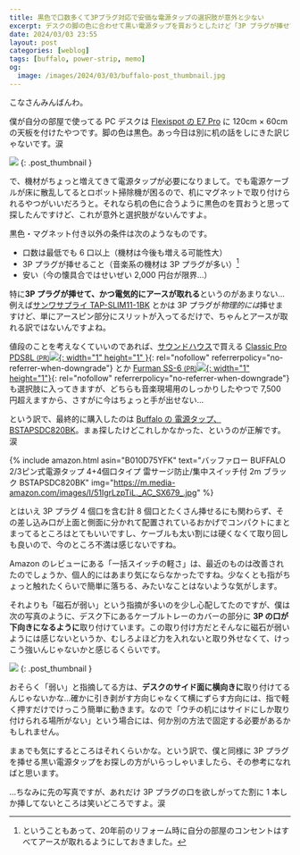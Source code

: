 ```yaml
---
title: 黒色で口数多くて3Pプラグ対応で安価な電源タップの選択肢が意外と少ない
excerpt: デスクの脚の色に合わせて黒い電源タップを買おうとしたけど「3P プラグが挿せて口数が多くて安い」という条件に合うものが意外とないですね、というお話。でも最終的に買った Buffalo のやつが割と良かったので満足しております。
date: 2024/03/03 23:55
layout: post
categories: [weblog]
tags: [buffalo, power-strip, memo]
og:
  image: /images/2024/03/03/buffalo-post_thumbnail.jpg
---
```


こなさんみんばんわ。

僕が自分の部屋で使ってる PC デスクは [Flexispot の E7 Pro][e7pro] に 120cm × 60cm の天板を付けたやつです。脚の色は黒色。あっ今日は別に机の話をしにきた訳じゃないです。涙

![][fig1]
{: .post_thumbnail }

[e7pro]: https://www.flexispot.jp/e7-pro.html

で、機材がちょっと増えてきて電源タップが必要になりまして。でも電源ケーブルが床に散乱してるとロボット掃除機が困るので、机にマグネットで取り付けられるやつがいいだろうと。それなら机の色に合うように黒色のを買おうと思って探したんですけど、これが意外と選択肢がないんですよ。

黒色・マグネット付き以外の条件は次のようなものです。

- 口数は最低でも 6 口以上（機材は今後も増える可能性大）
- 3P プラグが挿せること（音楽系の機材は 3P プラグが多い）[^1]
- 安い（今の懐具合ではせいぜい 2,000 円台が限界…）

特に**3P プラグが挿せて、かつ電気的にアースが取れる**というのがあまりない…例えば[サンワサプライ TAP-SLIM11-1BK][sanwa] とかは 3P プラグが*物理的には*挿せますけど、単にアースピン部分にスリットが入ってるだけで、ちゃんとアースが取れる訳ではないんですよね。

[sanwa]: https://www.sanwa.co.jp/product/syohin?code=TAP-SLIM11-1BK

値段のことを考えなくていいのであれば、[サウンドハウス][sh]で買える [Classic Pro PDS8L <small>(PR)</small>![][beacon]{: width="1" height="1" }][cpro]{: rel="nofollow" referrerpolicy="no-referrer-when-downgrade"} とか [Furman SS-6 <small>(PR)</small>![][beacon]{: width="1" height="1"}][furman]{: rel="nofollow" referrerpolicy="no-referrer-when-downgrade"} も選択肢に入ってきますが、どちらも音楽現場用のしっかりしたやつで 7,500 円超えますから、さすがに今はちょっと手が出せない…

[sh]: https://www.soundhouse.co.jp/
[cpro]: https://h.accesstrade.net/sp/cc?rk=01001xqc00nqgk&url=https%3A%2F%2Fwww.soundhouse.co.jp%2Fproducts%2Fdetail%2Fitem%2F190915%2F 
[furman]: https://h.accesstrade.net/sp/cc?rk=01001xqc00nqgk&url=https%3A%2F%2Fwww.soundhouse.co.jp%2Fproducts%2Fdetail%2Fitem%2F39112%2F
[beacon]: https://h.accesstrade.net/sp/rr?rk=01001xqc00nqgk

という訳で、最終的に購入したのは [Buffalo の 電源タップ、BSTAPSDC820BK][buf]。まぁ探したけどこれしかなかった、というのが正解です。涙

[buf]: https://www.buffalo.jp/product/detail/bstapsdc820bk.html

{% include amazon.html asin="B010D75YFK" text="バッファロー BUFFALO 2/3ピン式電源タップ 4+4個口タイプ 雷サージ防止/集中スイッチ付 2m ブラック BSTAPSDC820BK" img="https://m.media-amazon.com/images/I/51IgrLzpTiL._AC_SX679_.jpg" %}

とはいえ 3P プラグ 4 個口を含む計 8 個口とたくさん挿せるにも関わらず、その差し込み口が上面と側面に分かれて配置されているおかげでコンパクトにまとまってるところはとてもいいですし、ケーブルも太い割には硬くなくて取り回しも良いので、今のところ不満は感じないですね。

Amazon のレビューにある「一括スイッチの軽さ」は、最近のものは改善されたのでしょうか、個人的にはあまり気にならなかったですね。少なくとも指がちょっと触れたくらいで簡単に落ちる、みたいなことはないような気がします。

それよりも「磁石が弱い」という指摘が多いのを少し心配してたのですが、僕は次の写真のように、デスク下にあるケーブルトレーのカバーの部分に **3P の口が下向きになるように**取り付けています。この取り付け方だとそんなに磁石が弱いようには感じないというか、むしろよほど力を入れないと取り外せなくて、けっこう強いんじゃないかと感じるくらいです。

![][fig2]
{: .post_thumbnail }

おそらく「弱い」と指摘してる方は、**デスクのサイド面に横向きに**取り付けてるんじゃないかな…確かに引き剥がす方向じゃなくて横にずらす方向には、指で軽く押すだけでけっこう簡単に動きます。なので「ウチの机にはサイドにしか取り付けられる場所がない」という場合には、何か別の方法で固定する必要があるかもしれません。

まぁでも気にするところはそれくらいかな。という訳で、僕と同様に 3P プラグを挿せる黒い電源タップをお探しの方がいらっしゃいましたら、その参考になればと思います。

…ちなみに先の写真ですが、あれだけ 3P プラグの口を欲しがってた割に 1 本しか挿してないところは笑いどころですよ。涙


[^1]: ということもあって、20年前のリフォーム時に自分の部屋のコンセントはすべてアースが取れるようにしておきました。

[fig1]: /images/2024/03/03/buffalo-desk.jpg
[fig2]: /images/2024/03/03/buffalo-tap.jpg
